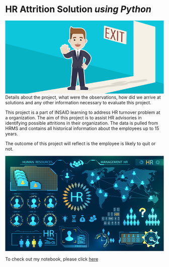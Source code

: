 # HR Attrition Solution *using Python*

![enter image description here](https://github.com/analyticsguyindia/HR-emp-attrition/blob/main/Attrtion.png?raw=true)
Details about the project, what were the observations, how did we arrive at solutions and any other information necessary to evaluate this project.

This project is a part of INSAID learning to address HR turnover problem at a organization. The aim of this project is to assist HR advisories in identifying possible attritions in their organization. The data is pulled from HRMS and contains all historical information about the employees up to 15 years. 

The outcome of this project will reflect is the employee is likely to quit or not.  

![enter image description here](https://github.com/analyticsguyindia/HR-emp-attrition/blob/main/hr-analytics-10.jpg?raw=true)

To check out my notebook, please click [here](https://github.com/analyticsguyindia/HR-emp-attrition/blob/main/HR_Analytics.ipynb)
